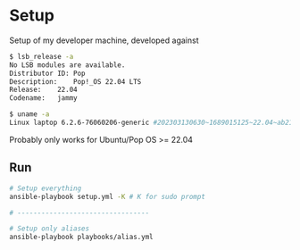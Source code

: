 # Setup

Setup of my developer machine, developed against 

```bash
$ lsb_release -a
No LSB modules are available.
Distributor ID:	Pop
Description:	Pop!_OS 22.04 LTS
Release:	22.04
Codename:	jammy

$ uname -a
Linux laptop 6.2.6-76060206-generic #202303130630~1689015125~22.04~ab2190e SMP PREEMPT_DYNAMIC Mon J x86_64 x86_64 x86_64 GNU/Linux
```

Probably only works for Ubuntu/Pop OS >= 22.04

## Run

```bash
# Setup everything
ansible-playbook setup.yml -K # K for sudo prompt

# ---------------------------------

# Setup only aliases
ansible-playbook playbooks/alias.yml
```
